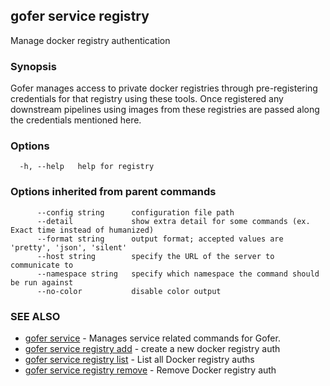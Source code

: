 ## gofer service registry

Manage docker registry authentication

### Synopsis

Gofer manages access to private docker registries through pre-registering credentials for that registry using
these tools. Once registered any downstream pipelines using images from these registries are passed along the credentials
mentioned here.

### Options

```
  -h, --help   help for registry
```

### Options inherited from parent commands

```
      --config string      configuration file path
      --detail             show extra detail for some commands (ex. Exact time instead of humanized)
      --format string      output format; accepted values are 'pretty', 'json', 'silent'
      --host string        specify the URL of the server to communicate to
      --namespace string   specify which namespace the command should be run against
      --no-color           disable color output
```

### SEE ALSO

- [gofer service](gofer_service.md) - Manages service related commands for Gofer.
- [gofer service registry add](gofer_service_registry_add.md) - create a new docker registry auth
- [gofer service registry list](gofer_service_registry_list.md) - List all Docker registry auths
- [gofer service registry remove](gofer_service_registry_remove.md) - Remove Docker registry auth
